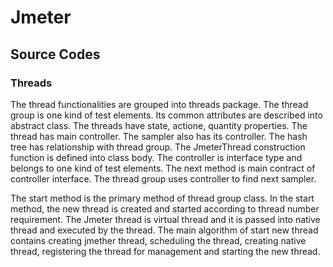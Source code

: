 Jmeter
======

## Source Codes

### Threads

The thread functionalities are grouped into threads package. The thread group is one kind of test elements. Its common attributes are described into abstract class. The threads have state, actione, quantity properties. The thread has main controller. The sampler also has its controller. The hash tree has relationship with thread group. The JmeterThread construction function is defined into class body. The controller is interface type and belongs to one kind of test elements. The next method is main contract of controller interface. The thread group uses controller to find next sampler. 

The start method is the primary method of thread group class. In the start method, the new thread is created and started according to thread number requirement. The Jmeter thread is virtual thread and it is passed into native thread and executed by the thread. The main algorithm of start new thread contains creating jmether thread, scheduling the thread, creating native thread, registering the thread for management and starting the new thread.

